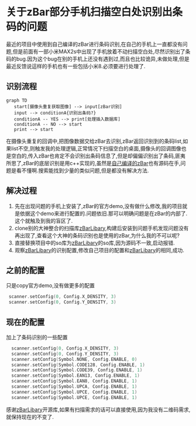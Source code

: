 # 关于zBar部分手机扫描空白处识别出条码的问题

  最近的项目中使用到自己编译的zBar进行条码识别,在自己的手机上一直都没有问题,但是前面有一部小米MAX2s中出现了手机放着不动扫描空白处,尽然识别出了条码的bug.因为这个bug在别的手机上还没有遇到过,而且也比较诡异,未做处理,但是最近反馈说這样的手机也有一些包括小米8.必须要进行处理了.

## 识别流程

```mermaid
graph TD
   start[摄像头重复获取图像] --> input[zBar识别] 
   input --> conditionA{识别出条码?}
   conditionA -- YES --> print[处理插入数据库]
   conditionA -- NO --> start
   print --> start
```

在摄像头重复的回调中,把图像数据交给zBar去识别,zBar返回识别到的条码list,如果list不空,则触发我的处理逻辑,正常情况下扫描空白的桌面,摄像头的回调图像也是空白的,传入zBar也肯定不会识别出条码信息了,但是却偏偏识别出了条码,匪夷所思了,zBar的底层识别是用c++实现的,虽然是[自己编译的zBar](https://download.csdn.net/download/longforus/11235111)也有源码在手,问题是看不懂啊.搜索能找到少量的类似问题,但是都没有解决方法.

## 解决过程

1. 先在出现问题的手机上安装了,zBar的官方demo,没有做什么修改,我的项目就是依据这个demo来进行配置的.问题依旧.那可以明确问题是在zBar的内部了.这个就触及到我的盲区了.
2. clone别的大神整合的扫描库[zBarLibary](https://github.com/bertsir/zBarLibary),构建后安装到问题手机发现问题没有再出现了,查看这个大神的条码识别也是使用的zBar,为什么我的不可以呢?
3. 直接替换项目中的so库为[zBarLibary](https://github.com/bertsir/zBarLibary)的so库,因为源码不一致,启动报错.
4. 观察[zBarLibary](https://github.com/bertsir/zBarLibary)的识别配置,修改自己项目的配置和[zBarLibary](https://github.com/bertsir/zBarLibary)的相同,成功.

## 之前的配置

只是copy官方demo,没有做更多的配置

```kotlin
 scanner.setConfig(0, Config.X_DENSITY, 3)
 scanner.setConfig(0, Config.Y_DENSITY, 3)
```

## 现在的配置

加上了条码识别的一些配置

```kotlin
  scanner.setConfig(0, Config.X_DENSITY, 3)
  scanner.setConfig(0, Config.Y_DENSITY, 3)
  scanner.setConfig(Symbol.NONE, Config.ENABLE, 0)
  scanner.setConfig(Symbol.CODE128, Config.ENABLE, 1)
  scanner.setConfig(Symbol.CODE39, Config.ENABLE, 1)
  scanner.setConfig(Symbol.EAN13, Config.ENABLE, 1)
  scanner.setConfig(Symbol.EAN8, Config.ENABLE, 1)
  scanner.setConfig(Symbol.UPCA, Config.ENABLE, 1)
  scanner.setConfig(Symbol.UPCE, Config.ENABLE, 1)
  scanner.setConfig(Symbol.UPCE, Config.ENABLE, 1)
```



感谢[zBarLibary](https://github.com/bertsir/zBarLibary)开源库,如果有扫描需求的话可以直接使用,因为我没有二维码需求,就保持现在的不变了.